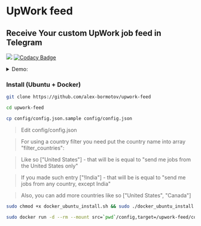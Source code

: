 # UpWork feed

## Receive Your custom UpWork job feed in Telegram

![](https://github.com/alex-bormotov/upwork-feed/workflows/Github-CICD/badge.svg)   [![Codacy Badge](https://app.codacy.com/project/badge/Grade/f97d9c14ee174f6f878c7498e981dd0d)](https://www.codacy.com/manual/alex-bormotov/upwork-feed?utm_source=github.com&amp;utm_medium=referral&amp;utm_content=alex-bormotov/upwork-feed&amp;utm_campaign=Badge_Grade)

<details>
  <summary>Demo:</summary>

  ![](demo/upwork-feed-demo.gif)

</details>

### Install (Ubuntu + Docker)

```bash
git clone https://github.com/alex-bormotov/upwork-feed
```

```bash
cd upwork-feed
```

```bash
cp config/config.json.sample config/config.json
```

> Edit config/config.json

> For using a country filter you need put the country name into array "filter_countries":

> Like so ["United States"] - that will be is equal to "send me jobs from the United States only"

> If you made such entry ["!India"] - that will be is equal to "send me jobs from any country, except India"

> Also, you can add more countries like so ["United States", "Canada"]

```bash
sudo chmod +x docker_ubuntu_install.sh && sudo ./docker_ubuntu_install.sh
```

```bash
sudo docker run -d --rm --mount src=`pwd`/config,target=/upwork-feed/config,type=bind skilfulll1/upwork-feed:latest
```
